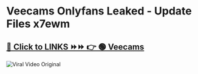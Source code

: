 
 # Veecams Onlyfans Leaked - Update Files x7ewm

## <h2><a href="https://clipsfans.com/Veecams&ref=git">🔗 Click to LINKS ⏩⏩ 👉 🟢 Veecams </a></h2>

<a href="https://clipsfans.com/Veecams&ref=git" rel="nofollow" data-target="animated-image.originalLink"><img src="https://i.ibb.co.com/xMMVF88/686577567.gif" alt="Viral Video Original" style="max-width: 100%; display: inline-block;" data-target="animated-image.originalImage"></a>

